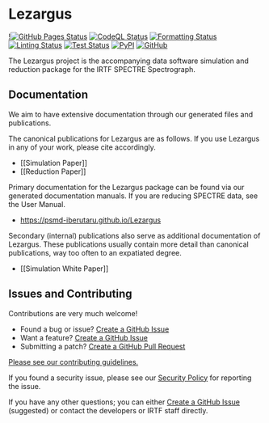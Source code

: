 # Lezargus

[!![GitHub Pages Status](https://img.shields.io/github/actions/workflow/status/psmd-iberutaru/Lezargus/pages%2Fpages-build-deployment?branch=master&logo=github&label=Github%20Pages)](https://psmd-iberutaru.github.io/Lezargus/)
[![CodeQL Status](https://img.shields.io/github/actions/workflow/status/psmd-iberutaru/Lezargus/github-code-scanning%2Fcodeql?branch=master&logo=github&label=CodeQL)](https://github.com/psmd-iberutaru/Lezargus/actions/workflows/github-code-scanning/codeql)
[![Formatting Status](https://img.shields.io/github/actions/workflow/status/psmd-iberutaru/Lezargus/format.yaml?branch=master&label=Formatting)](https://github.com/psmd-iberutaru/Lezargus/actions/workflows/format.yaml)
[![Linting Status](https://img.shields.io/github/actions/workflow/status/psmd-iberutaru/Lezargus/lint.yaml?branch=master&label=Linting)](https://github.com/psmd-iberutaru/Lezargus/actions/workflows/lint.yaml)
[![Test Status](https://img.shields.io/github/actions/workflow/status/psmd-iberutaru/Lezargus/tests.yaml?branch=master&label=Tests)](https://github.com/psmd-iberutaru/Lezargus/actions/workflows/tests.yaml)
[![PyPI](https://img.shields.io/pypi/v/Lezargus)](https://pypi.org/project/Lezargus/)
[![GitHub](https://img.shields.io/github/license/psmd-iberutaru/Lezargus)](https://github.com/psmd-iberutaru/Lezargus/blob/master/LICENSE.txt)

The Lezargus project is the accompanying data software simulation and 
reduction package for the IRTF SPECTRE Spectrograph.


## Documentation

We aim to have extensive documentation through our generated files and 
publications. 

The canonical publications for Lezargus are as follows. If you use Lezargus in 
any of your work, please cite accordingly. 

- [[Simulation Paper]]
- [[Reduction Paper]]

Primary documentation for the Lezargus package can be found via our generated
documentation manuals. If you are reducing SPECTRE data, see the User Manual.

- <https://psmd-iberutaru.github.io/Lezargus>

Secondary (internal) publications also serve as additional documentation of 
Lezargus. These publications usually contain more detail than canonical 
publications, way too often to an expatiated degree.

- [[Simulation White Paper]]


## Issues and Contributing

Contributions are very much welcome!

- Found a bug or issue? [Create a GitHub Issue](https://github.com/psmd-iberutaru/Lezargus/issues)
- Want a feature? [Create a GitHub Issue](https://github.com/psmd-iberutaru/Lezargus/issues)
- Submitting a patch? [Create a GitHub Pull Request](https://github.com/psmd-iberutaru/Lezargus/pulls)

[Please see our contributing guidelines.](https://github.com/psmd-iberutaru/Lezargus/blob/master/CONTRIBUTING.md)

If you found a security issue, please see our 
[Security Policy](https://github.com/psmd-iberutaru/Lezargus/blob/master/SECURITY.md) 
for reporting the issue. 

If you have any other questions; you can either 
[Create a GitHub Issue](https://github.com/psmd-iberutaru/Lezargus/issues) 
(suggested) or contact the developers or IRTF staff directly. 